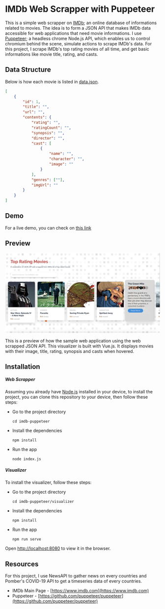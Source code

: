 # IMDb Web Scrapper with Puppeteer

This is a simple web scrapper on [IMDb](https://www.imdb.com); an online database of informations related to movies. The idea is to form a JSON API that makes IMDb data accessible for web applications that need movie informations. I use [Puppeteer](https://github.com/puppeteer/puppeteer); a headless chrome Node.js API, which enables us to control chromium behind the scene, simulate actions to scrape IMDb's data. For this project, I scrape IMDb's top rating movies of all time, and get basic informations like movie title, rating, and casts.

## Data Structure

Below is how each movie is listed in [data.json](https://raw.githubusercontent.com/bernardadhitya/imdb-puppeteer/master/data.json).

```json
[
    {
        "id": 1,
        "title": "",
        "url": "",
        "contents": {
            "rating": "",
            "ratingCount": "",
            "synopsis": "",
            "director": "",
            "cast": [
                {
                    "name": "",
                    "character": "",
                    "image": ""
                }
            ],
            "genres": [""],
            "imgUrl": ""
        }
    }
]
```

## Demo

For a live demo, you can check on [this link](http://imdb-vuejs-visualizer.herokuapp.com)

## Preview

![alt text](assets/preview.jpg)

This is a preview of how the sample web application using the web scrapped JSON API. This visualizer is built with Vue.js. It displays movies with their image, title, rating, synopsis and casts when hovered.

## Installation

##### Web Scrapper

Assuming you already have [Node.js](https://nodejs.org/en/download/) installed in your device, to install the project, you can clone this repository to your device, then follow these steps:
- Go to the project directory
    ```
    cd imdb-puppeteer
    ```
- Install the dependencies
    ```
    npm install
    ```
- Run the app
    ```
    node index.js
    ```

##### Visualizer

To install the visualizer, follow these steps:
- Go to the project directory
    ```
    cd imdb-puppeteer/visualizer
    ```
- Install the dependencies
    ```
    npm install
    ```
- Run the app
    ```
    npm run serve
    ```

Open [http://localhost:8080](http://localhost:8080) to view it in the browser.

## Resources

For this project, I use NewsAPI to gather news on every countries and Pomber's COVID-19 API to get a timeseries data of every countries.

- IMDb Main Page - [https://www.imdb.com](https://www.imdb.com)
- Puppeteer - [https://github.com/puppeteer/puppeteer](https://github.com/puppeteer/puppeteer)